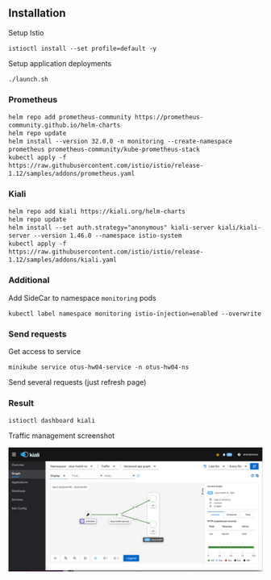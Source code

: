 ## Installation

Setup Istio

```shell
istioctl install --set profile=default -y
```

Setup application deployments
```shell
./launch.sh
```

### Prometheus

```shell
helm repo add prometheus-community https://prometheus-community.github.io/helm-charts
helm repo update
helm install --version 32.0.0 -n monitoring --create-namespace prometheus prometheus-community/kube-prometheus-stack
kubectl apply -f https://raw.githubusercontent.com/istio/istio/release-1.12/samples/addons/prometheus.yaml
```

### Kiali

```shell
helm repo add kiali https://kiali.org/helm-charts
helm repo update
helm install --set auth.strategy="anonymous" kiali-server kiali/kiali-server --version 1.46.0 --namespace istio-system
kubectl apply -f https://raw.githubusercontent.com/istio/istio/release-1.12/samples/addons/kiali.yaml
```

### Additional

Add SideCar to namespace `monitoring` pods

```shell
kubectl label namespace monitoring istio-injection=enabled --overwrite
```

### Send requests

Get access to service

```shell
minikube service otus-hw04-service -n otus-hw04-ns
```

Send several requests (just refresh page)

### Result

```shell
istioctl dashboard kiali
```

Traffic management screenshot

![](kiali-dashboard.png)